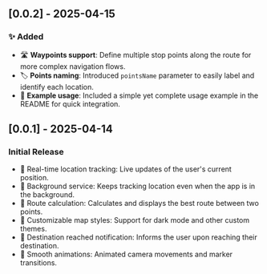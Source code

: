 ## [0.0.2] - 2025-04-15

### ✨ Added
- 🛣️ **Waypoints support**: Define multiple stop points along the route for more complex navigation flows.
- 🏷️ **Points naming**: Introduced `pointsName` parameter to easily label and identify each location.
- 📄 **Example usage**: Included a simple yet complete usage example in the README for quick integration.


## [0.0.1] - 2025-04-14
### Initial Release
- 🚀 Real-time location tracking: Live updates of the user's current position.
- 🔄 Background service: Keeps tracking location even when the app is in the background.
- 🧭 Route calculation: Calculates and displays the best route between two points.
- 🎨 Customizable map styles: Support for dark mode and other custom themes.
- 📍 Destination reached notification: Informs the user upon reaching their destination.
- 🧊 Smooth animations: Animated camera movements and marker transitions.
